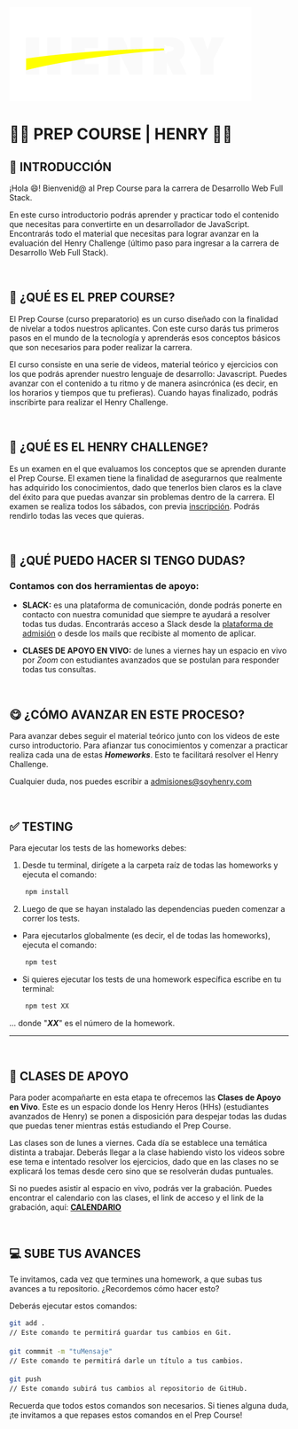![HenryLogo](./assets/logoBannerHenry.png)

# **🧑‍💻 PREP COURSE | HENRY 👩‍💻**

## **📌 INTRODUCCIÓN**

¡Hola 😄! Bienvenid@ al Prep Course para la carrera de Desarrollo Web Full Stack.

En este curso introductorio podrás aprender y practicar todo el contenido que necesitas para convertirte en un desarrollador de JavaScript. Encontrarás todo el material que necesitas para lograr avanzar en la evaluación del Henry Challenge (último paso para ingresar a la carrera de Desarrollo Web Full Stack).

</br >

## **🔎 ¿QUÉ ES EL PREP COURSE?**

El Prep Course (curso preparatorio) es un curso diseñado con la finalidad de nivelar a todos nuestros aplicantes. Con este curso darás tus primeros pasos en el mundo de la tecnología y aprenderás esos conceptos básicos que son necesarios para poder realizar la carrera.

El curso consiste en una serie de videos, material teórico y ejercicios con los que podrás aprender nuestro lenguaje de desarrollo: Javascript. Puedes avanzar con el contenido a tu ritmo y de manera asincrónica (es decir, en los horarios y tiempos que tu prefieras). Cuando hayas finalizado, podrás inscribirte para realizar el Henry Challenge.

</br >

## **📖 ¿QUÉ ES EL HENRY CHALLENGE?**

Es un examen en el que evaluamos los conceptos que se aprenden durante el Prep Course. El examen tiene la finalidad de asegurarnos que realmente has adquirido los conocimientos, dado que tenerlos bien claros es la clave del éxito para que puedas avanzar sin problemas dentro de la carrera. El examen se realiza todos los sábados, con previa [inscripción](https://www.admissions.soyhenry.com/). Podrás rendirlo todas las veces que quieras.

</br >

## **🤨 ¿QUÉ PUEDO HACER SI TENGO DUDAS?**

### Contamos con dos herramientas de apoyo:

-  **SLACK:** es una plataforma de comunicación, donde podrás ponerte en contacto con nuestra comunidad que siempre te ayudará a resolver todas tus dudas. Encontrarás acceso a Slack desde la [plataforma de admisión](https://www.admissions.soyhenry.com/) o desde los mails que recibiste al momento de aplicar.

-  **CLASES DE APOYO EN VIVO:** de lunes a viernes hay un espacio en vivo por _Zoom_ con estudiantes avanzados que se postulan para responder todas tus consultas.

</br >

## **😋 ¿CÓMO AVANZAR EN ESTE PROCESO?**

Para avanzar debes seguir el material teórico junto con los videos de este curso introductorio. Para afianzar tus conocimientos y comenzar a practicar realiza cada una de estas **_Homeworks_**. Esto te facilitará resolver el Henry Challenge.

Cualquier duda, nos puedes escribir a admisiones@soyhenry.com

</br>

## **✅ TESTING**

Para ejecutar los tests de las homeworks debes:

1. Desde tu terminal, dirígete a la carpeta raíz de todas las homeworks y ejecuta el comando:

```bash
    npm install
```

2. Luego de que se hayan instalado las dependencias pueden comenzar a correr los tests.

-  Para ejecutarlos globalmente (es decir, el de todas las homeworks), ejecuta el comando:

```bash
    npm test
```

-  Si quieres ejecutar los tests de una homework específica escribe en tu terminal:

```bash
    npm test XX
```

... donde "_**XX**_" es el número de la homework.

---

</br >

## **👀 CLASES DE APOYO**

Para poder acompañarte en esta etapa te ofrecemos las **Clases de Apoyo en Vivo**. Este es un espacio donde los Henry Heros (HHs) (estudiantes avanzados de Henry) se ponen a disposición para despejar todas las dudas que puedas tener mientras estás estudiando el Prep Course.

Las clases son de lunes a viernes. Cada día se establece una temática distinta a trabajar. Deberás llegar a la clase habiendo visto los videos sobre ese tema e intentado resolver los ejercicios, dado que en las clases no se explicará los temas desde cero sino que se resolverán dudas puntuales.

Si no puedes asistir al espacio en vivo, podrás ver la grabación. Puedes encontrar el calendario con las clases, el link de acceso y el link de la grabación, aquí: [**CALENDARIO**](https://prep.soyhenry.com/calendario/)

</br >

## **💻 SUBE TUS AVANCES**

Te invitamos, cada vez que termines una homework, a que subas tus avances a tu repositorio. ¿Recordemos cómo hacer esto?

Deberás ejecutar estos comandos:

```bash
git add .
// Este comando te permitirá guardar tus cambios en Git.

git commmit -m "tuMensaje"
// Este comando te permitirá darle un título a tus cambios.

git push
// Este comando subirá tus cambios al repositorio de GitHub.
```

Recuerda que todos estos comandos son necesarios. Si tienes alguna duda, ¡te invitamos a que repases estos comandos en el Prep Course!
